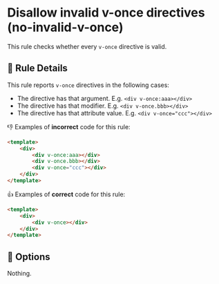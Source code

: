 # Disallow invalid v-once directives (no-invalid-v-once)

This rule checks whether every `v-once` directive is valid.

## :book: Rule Details

This rule reports `v-once` directives in the following cases:

- The directive has that argument. E.g. `<div v-once:aaa></div>`
- The directive has that modifier. E.g. `<div v-once.bbb></div>`
- The directive has that attribute value. E.g. `<div v-once="ccc"></div>`

:-1: Examples of **incorrect** code for this rule:

```html
<template>
    <div>
        <div v-once:aaa></div>
        <div v-once.bbb></div>
        <div v-once="ccc"></div>
    </div>
</template>
```

:+1: Examples of **correct** code for this rule:

```html
<template>
    <div>
        <div v-once></div>
    </div>
</template>
```

## :wrench: Options

Nothing.
